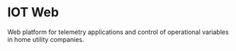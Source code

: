 # IOT Web



Web platform for telemetry applications and control of operational variables in home utility companies.
